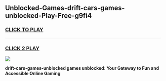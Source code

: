 
## Unblocked-Games-drift-cars-games-unblocked-Play-Free-g9fi4
<h3>
<a href="https://premium76.site?title=drift-cars-games-unblocked&ref=09A">CLICK TO PLAY</a></h3>
<hr>

<h3>
<a href="https://premium76.site?title=drift-cars-games-unblocked&ref=09A">CLICK 2 PLAY</a>
  
</h3>

<a href="https://premium76.site?title=drift-cars-games-unblocked&ref=09A"><img src="https://clearcache.store/games.png"></a>


**drift-cars-games-unblocked games unblocked: Your Gateway to Fun and Accessible Online Gaming**
